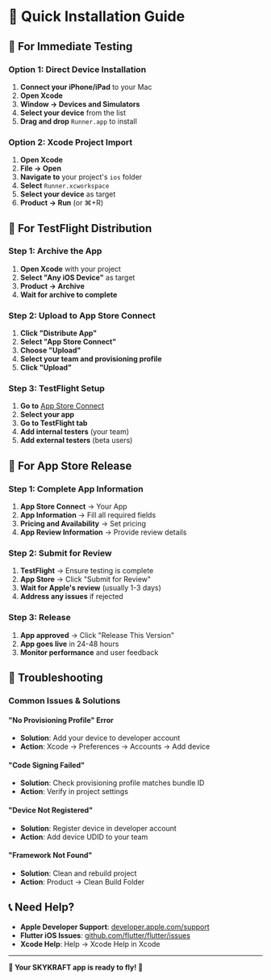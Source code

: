 # 📱 Quick Installation Guide

## 🚀 For Immediate Testing

### **Option 1: Direct Device Installation**
1. **Connect your iPhone/iPad** to your Mac
2. **Open Xcode**
3. **Window → Devices and Simulators**
4. **Select your device** from the list
5. **Drag and drop** `Runner.app` to install

### **Option 2: Xcode Project Import**
1. **Open Xcode**
2. **File → Open**
3. **Navigate to** your project's `ios` folder
4. **Select** `Runner.xcworkspace`
5. **Select your device** as target
6. **Product → Run** (or ⌘+R)

## 🧪 For TestFlight Distribution

### **Step 1: Archive the App**
1. **Open Xcode** with your project
2. **Select "Any iOS Device"** as target
3. **Product → Archive**
4. **Wait for archive to complete**

### **Step 2: Upload to App Store Connect**
1. **Click "Distribute App"**
2. **Select "App Store Connect"**
3. **Choose "Upload"**
4. **Select your team and provisioning profile**
5. **Click "Upload"**

### **Step 3: TestFlight Setup**
1. **Go to** [App Store Connect](https://appstoreconnect.apple.com)
2. **Select your app**
3. **Go to TestFlight tab**
4. **Add internal testers** (your team)
5. **Add external testers** (beta users)

## 🏪 For App Store Release

### **Step 1: Complete App Information**
1. **App Store Connect** → Your App
2. **App Information** → Fill all required fields
3. **Pricing and Availability** → Set pricing
4. **App Review Information** → Provide review details

### **Step 2: Submit for Review**
1. **TestFlight** → Ensure testing is complete
2. **App Store** → Click "Submit for Review"
3. **Wait for Apple's review** (usually 1-3 days)
4. **Address any issues** if rejected

### **Step 3: Release**
1. **App approved** → Click "Release This Version"
2. **App goes live** in 24-48 hours
3. **Monitor performance** and user feedback

## 🔧 Troubleshooting

### **Common Issues & Solutions**

#### **"No Provisioning Profile" Error**
- **Solution**: Add your device to developer account
- **Action**: Xcode → Preferences → Accounts → Add device

#### **"Code Signing Failed"**
- **Solution**: Check provisioning profile matches bundle ID
- **Action**: Verify in project settings

#### **"Device Not Registered"**
- **Solution**: Register device in developer account
- **Action**: Add device UDID to your team

#### **"Framework Not Found"**
- **Solution**: Clean and rebuild project
- **Action**: Product → Clean Build Folder

## 📞 Need Help?

- **Apple Developer Support**: [developer.apple.com/support](https://developer.apple.com/support)
- **Flutter iOS Issues**: [github.com/flutter/flutter/issues](https://github.com/flutter/flutter/issues)
- **Xcode Help**: Help → Xcode Help in Xcode

---

**🎯 Your SKYKRAFT app is ready to fly! 🚁**
